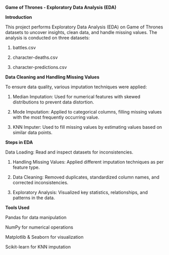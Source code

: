**Game of Thrones - Exploratory Data Analysis (EDA)**

**Introduction**

This project performs Exploratory Data Analysis (EDA) on Game of Thrones datasets to uncover insights, clean data, and handle missing values. The analysis is conducted on three datasets:

1. battles.csv

2. character-deaths.csv

3. character-predictions.csv

**Data Cleaning and Handling Missing Values**

To ensure data quality, various imputation techniques were applied:

1. Median Imputation: Used for numerical features with skewed distributions to prevent data distortion.

2. Mode Imputation: Applied to categorical columns, filling missing values with the most frequently occurring value.

3. KNN Imputer: Used to fill missing values by estimating values based on similar data points.

**Steps in EDA**

Data Loading: Read and inspect datasets for inconsistencies.

1. Handling Missing Values: Applied different imputation techniques as per feature type.

2. Data Cleaning: Removed duplicates, standardized column names, and corrected inconsistencies.

3. Exploratory Analysis: Visualized key statistics, relationships, and patterns in the data.

**Tools Used**

Pandas for data manipulation

NumPy for numerical operations

Matplotlib & Seaborn for visualization

Scikit-learn for KNN imputation
